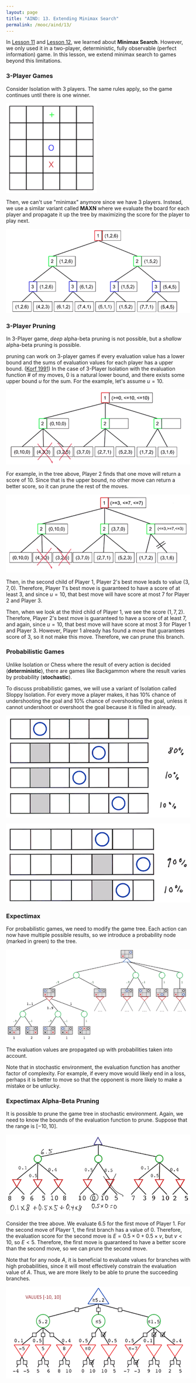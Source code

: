```yaml
---
layout: page
title: "AIND: 13. Extending Minimax Search"
permalink: /mooc/aind/13/
---
```


In [Lesson 11](/mooc/aind/11) and [Lesson 12](/mooc/aind/12), we learned about **Minimax Search**. However, we only used it in a two-player, deterministic, fully observable (perfect information) game. In this lesson, we extend minimax search to games beyond this limitations.

### 3-Player Games

Consider Isolation with 3 players. The same rules apply, so the game continues until there is one winner.

![3-Player Isolation](/assets/mooc/aind/13/3_player_isolation.png)

Then, we can't use "minimax" anymore since we have 3 players. Instead, we use a similar variant called **MAXN** where we evaluate the board for each player and propagate it up the tree by maximizing the score for the player to play next.

![Tree for 3 Players](/assets/mooc/aind/13/3_player_tree.png)

### 3-Player Pruning

In 3-Player game, *deep* alpha-beta pruning is not possible, but a *shallow* alpha-beta pruning is possible.

 pruning can work on 3-player games if every evaluation value has a lower bound and the sums of evaluation values for each player has a upper bound. ([Korf 1991](https://pdfs.semanticscholar.org/ec08/284de3ac57f72e3aa931881808c322be5edc.pdf)) In the case of 3-Player Isolation with the evaluation function $\text{# of my moves}$, $0$ is a natural lower bound, and there exists some upper bound $u$ for the sum. For the example, let's assume $u = 10$.

![Example of Shallow Pruning](/assets/mooc/aind/13/shallow_pruning.png)

For example, in the tree above, Player 2 finds that one move will return a score of $10$. Since that is the upper bound, no other move can return a better score, so it can prune the rest of the moves.

![Another example of Shallow Pruning](/assets/mooc/aind/13/shallow_pruning_2.png)

Then, in the second child of Player 1, Player 2's best move leads to value $(3, 7, 0)$. Therefore, Player 1's best move is guaranteed to have a score of at least 3, and since $u = 10$, that best move will have score at most 7 for Player 2 and Player 3.

Then, when we look at the third child of Player 1, we see the score $(1, 7, 2)$. Therefore, Player 2's best move is guaranteed to have a score of at least 7, and again, since $u = 10$, that best move will have score at most 3 for Player 1 and Player 3. However, Player 1 already has found a move that guarantees score of 3, so it not make this move. Therefore, we can prune this branch.

### Probabilistic Games

Unlike Isolation or Chess where the result of every action is decided (**deterministic**), there are games like Backgammon where the result varies by probability (**stochastic**).

To discuss probabilistic games, we will use a variant of Isolation called Sloppy Isolation. For every move a player makes, it has 10% chance of undershooting the goal and 10% chance of overshooting the goal, unless it cannot undershoot or overshoot the goal because it is filled in already.

![Rule of Sloppy Isolation 1](/assets/mooc/aind/13/sloppy_isolation.png)

![Rule of Sloppy Isolation 2](/assets/mooc/aind/13/sloppy_isolation_2.png)

### Expectimax

For probabilistic games, we need to modify the game tree. Each action can now have multiple possible results, so we introduce a probability node (marked in green) to the tree. 

![Game Tree for Sloppy Isolation](/assets/mooc/aind/13/sloppy_isolation_tree.png)

The evaluation values are propagated up with probabilities taken into account.

Note that in stochastic environment, the evaluation function has another factor of complexity. For example, if every move would likely end in a loss, perhaps it is better to move so that the opponent is more likely to make a mistake or be unlucky.

### Expectimax Alpha-Beta Pruning

It is possible to prune the game tree in stochastic environment. Again, we need to know the bounds of the evaluation function to prune. Suppose that the range is $[-10, 10]$.

![Example of alpha-beta pruning for Expectimax](/assets/mooc/aind/13/expectimax_pruning.png)

Consider the tree above. We evaluate $6.5$ for the first move of Player 1. For the second move of Player 1, the first branch has a value of $0$. Therefore, the evaluation score for the second move is $E = 0.5 \times 0 + 0.5 \times v$, but $v < 10$, so $E < 5$. Therefore, the first move is guaranteed to have a better score than the second move, so we can prune the second move.

Note that for any node $A$, it is beneficial to evaluate values for branches with high probabilities, since it will most effectively constrain the evaluation value of $A$. Thus, we are more likely to be able to prune the succeeding branches.

![Another example of alpha-beta pruning for Expectimax](/assets/mooc/aind/13/expectimax_pruning_ex.png)

